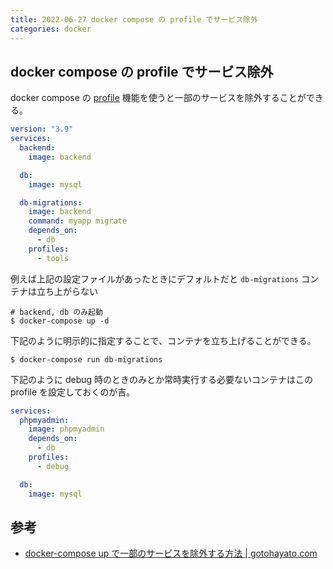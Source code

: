```yaml
---
title: 2022-06-27 docker compose の profile でサービス除外
categories: docker
---
```


## docker compose の profile でサービス除外

docker compose の [profile](https://docs.docker.com/compose/profiles/) 機能を使うと一部のサービスを除外することができる。

```yml
version: "3.9"
services:
  backend:
    image: backend

  db:
    image: mysql

  db-migrations:
    image: backend
    command: myapp migrate
    depends_on:
      - db
    profiles:
      - tools
```

例えば上記の設定ファイルがあったときにデフォルトだと `db-migrations` コンテナは立ち上がらない

```console
# backend, db のみ起動
$ docker-compose up -d
```

下記のように明示的に指定することで、コンテナを立ち上げることができる。

```console
$ docker-compose run db-migrations
```

下記のように debug 時のときのみとか常時実行する必要ないコンテナはこの profile を設定しておくのが吉。

```yml
services:
  phpmyadmin:
    image: phpmyadmin
    depends_on:
      - db
    profiles:
      - debug

  db:
    image: mysql
```

## 参考

- [docker-compose up で一部のサービスを除外する方法 \| gotohayato.com](https://gotohayato.com/content/505/)
